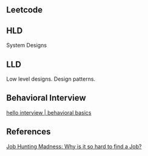 

## Leetcode


## HLD

System Designs

## LLD

Low level designs. Design patterns.


## Behavioral Interview

[hello interview | behavioral basics](https://www.hellointerview.com/learn/behavioral/overview/introduction)

## References

[Job Hunting Madness: Why is it so hard to find a Job?](https://youtu.be/ZuuqEVbfmck?si=rDo7welZ98gvJp2a)